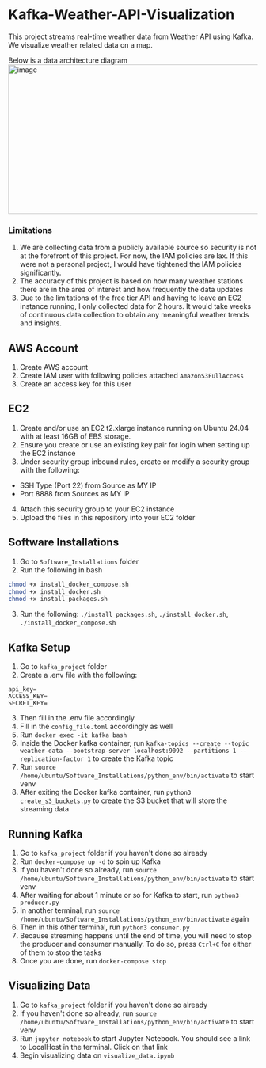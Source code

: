 # Kafka-Weather-API-Visualization
This project streams real-time weather data from Weather API using Kafka. We visualize weather related data on a map.

Below is a data architecture diagram
<img width="959" height="302" alt="image" src="https://github.com/user-attachments/assets/15317ada-c529-402b-84e3-6c22282bd65d" />

### Limitations
1. We are collecting data from a publicly available source so security is not at the forefront of this project. For now, the IAM policies are lax. If this were not a personal project, I would have tightened the IAM policies significantly.
2. The accuracy of this project is based on how many weather stations there are in the area of interest and how frequently the data updates
3. Due to the limitations of the free tier API and having to leave an EC2 instance running, I only collected data for 2 hours. It would take weeks of continuous data collection to obtain any meaningful weather trends and insights.

## AWS Account
1. Create AWS account
2. Create IAM user with following policies attached ```AmazonS3FullAccess```
3. Create an access key for this user

## EC2
1. Create and/or use an EC2 t2.xlarge instance running on Ubuntu 24.04 with at least 16GB of EBS storage.
2. Ensure you create or use an existing key pair for login when setting up the EC2 instance
3. Under security group inbound rules, create or modify a security group with the following:
  - SSH Type (Port 22) from Source as MY IP
  - Port 8888 from Sources as MY IP
4. Attach this security group to your EC2 instance
5. Upload the files in this repository into your EC2 folder

## Software Installations
1. Go to ```Software_Installations``` folder
2. Run the following in bash
```bash
chmod +x install_docker_compose.sh
chmod +x install_docker.sh
chmod +x install_packages.sh
```
3. Run the following: ```./install_packages.sh```, ```./install_docker.sh```, ```./install_docker_compose.sh```

## Kafka Setup
1. Go to ```kafka_project``` folder
2. Create a .env file with the following:
```env
api_key=
ACCESS_KEY=
SECRET_KEY=
```
3. Then fill in the .env file accordingly
4. Fill in the ```config_file.toml``` accordingly as well
5. Run ```docker exec -it kafka bash```
6. Inside the Docker kafka container, run ```kafka-topics --create --topic weather-data --bootstrap-server localhost:9092 --partitions 1 --replication-factor 1``` to create the Kafka topic
7. Run ```source /home/ubuntu/Software_Installations/python_env/bin/activate``` to start venv
8. After exiting the Docker kafka container, run ```python3 create_s3_buckets.py``` to create the S3 bucket that will store the streaming data

## Running Kafka
1. Go to ```kafka_project``` folder if you haven't done so already
2. Run ```docker-compose up -d``` to spin up Kafka
3. If you haven't done so already, run ```source /home/ubuntu/Software_Installations/python_env/bin/activate``` to start venv
4. After waiting for about 1 minute or so for Kafka to start, run ```python3 producer.py```
5. In another terminal, run ```source /home/ubuntu/Software_Installations/python_env/bin/activate``` again
6. Then in this other terminal, run ```python3 consumer.py```
7. Because streaming happens until the end of time, you will need to stop the producer and consumer manually. To do so, press ```Ctrl+C``` for either of them to stop the tasks
8. Once you are done, run ```docker-compose stop```

## Visualizing Data
1. Go to ```kafka_project``` folder if you haven't done so already
2. If you haven't done so already, run ```source /home/ubuntu/Software_Installations/python_env/bin/activate``` to start venv
3. Run ```jupyter notebook``` to start Jupyter Notebook. You should see a link to LocalHost in the terminal. Click on that link
4. Begin visualizing data on ```visualize_data.ipynb```

